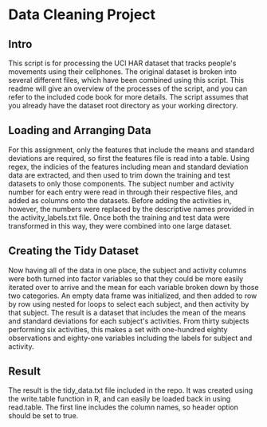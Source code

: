 Data Cleaning Project
=====================

Intro
-----

This script is for processing the UCI HAR dataset that tracks people's movements using their cellphones.
The original dataset is broken into several different files, which have been combined using this script.
This readme will give an overview of the processes of the script, and you can refer to the included code book
for more details. The script assumes that you already have the dataset root directory as your working
directory.

Loading and Arranging Data
--------------------------

For this assignment, only the features that include the means and standard deviations are required, so first
the features file is read into a table. Using regex, the indicies of the features including mean and standard
deviation data are extracted, and then used to trim down the training and test datasets to only those components.
The subject number and activity number for each entry were read in through their respective files, and added as
columns onto the datasets. Before adding the activities in, however, the numbers were replaced by the descriptive
names provided in the activity_labels.txt file. Once both the training and test data were transformed in this way,
they were combined into one large dataset.

Creating the Tidy Dataset
-------------------------
Now having all of the data in one place, the subject and activity columns were both turned into factor variables
so that they could be more easily iterated over to arrive and the mean for each variable broken down by those
two categories. An empty data frame was initialized, and then added to row by row using nested for loops to select
each subject, and then activity by that subject. The result is a dataset that includes the mean of the means and
standard deviations for each subject's activities. From thirty subjects performing six activities, this makes a set
with one-hundred eighty observations and eighty-one variables including the labels for subject and activity.

Result
------

The result is the tidy_data.txt file included in the repo. It was created using the write.table function in R,
and can easily be loaded back in using read.table. The first line includes the column names, so header option should
be set to true.